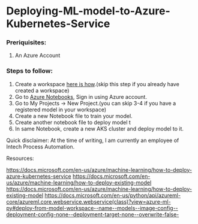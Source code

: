 # Deploying-ML-model-to-Azure-Kubernetes-Service

### Preriquisites:
1. An Azure Account

### Steps to follow:
1. Create a workspace [here is how](https://docs.microsoft.com/en-us/azure/machine-learning/how-to-manage-workspace#create-a-workspace).(skip this step if you already have created a workspace)
2. Go to [Azure Notebooks](https://notebooks.azure.com), Sign in using Azure account.
3. Go to My Projects -> New Project.(you can skip 3-4 if you have a registered model in your workspace)
4. Create a new Notebook file to train your model.
5. Create another notebook file to deploy model t
5. In same Notebook, create a new AKS cluster and deploy model to it.

Quick disclaimer: At the time of writing, I am currently an employee of Intech Process Automation.

Resources:

https://docs.microsoft.com/en-us/azure/machine-learning/how-to-deploy-azure-kubernetes-service
https://docs.microsoft.com/en-us/azure/machine-learning/how-to-deploy-existing-model
https://docs.microsoft.com/en-us/azure/machine-learning/how-to-deploy-existing-model
https://docs.microsoft.com/en-us/python/api/azureml-core/azureml.core.webservice.webservice(class)?view=azure-ml-py#deploy-from-model-workspace--name--models--image-config--deployment-config-none--deployment-target-none--overwrite-false-
